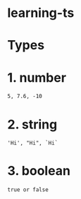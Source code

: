 # learning-ts

# Types

# 1. number 
    5, 7.6, -10

# 2. string
    'Hi', "Hi", `Hi`

# 3. boolean
    true or false
